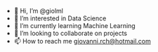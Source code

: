 - 👋 Hi, I’m @giolml
- 👀 I’m interested in Data Science
- 🌱 I’m currently learning Machine Learning
- 💞️ I’m looking to collaborate on projects
- 📫 How to reach me giovanni.rch@hotmail.com

<!---
giolml/giolml is a ✨ special ✨ repository because its `README.md` (this file) appears on your GitHub profile.
You can click the Preview link to take a look at your changes.
--->
